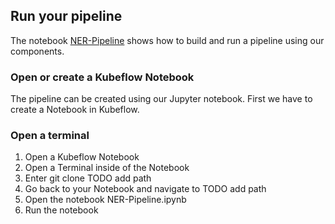 ## Run your pipeline

The notebook [NER-Pipeline](../NER-Pipeline.ipynb) shows how to build and run a pipeline using our components.

### Open or create a Kubeflow Notebook
The pipeline can be created using our Jupyter notebook. First we have to create a Notebook in Kubeflow. 

### Open a terminal 

1. Open a Kubeflow Notebook
1. Open a Terminal inside of the Notebook
1. Enter git clone TODO add path
1. Go back to your Notebook and navigate to TODO add path
1. Open the notebook NER-Pipeline.ipynb
1. Run the notebook
